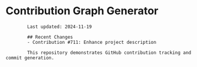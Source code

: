 # Contribution Graph Generator
            
            Last updated: 2024-11-19
            
            ## Recent Changes
            - Contribution #711: Enhance project description
            
            This repository demonstrates GitHub contribution tracking and commit generation.
        
